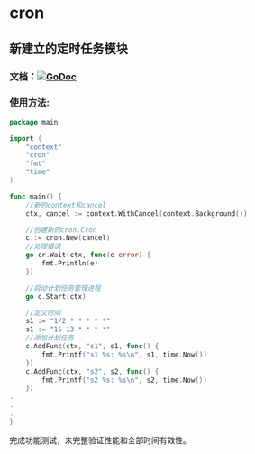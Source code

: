 # cron
## 新建立的定时任务模块
### 文档：[![GoDoc](https://godoc.org/github.com/qingtao/cron?status.svg)](https://godoc.org/github.com/qingtao/cron)
### 使用方法:
```go
package main

import (
	"context"
	"cron"
	"fmt"
	"time"
)

func main() {
    //新的context和cancel
	ctx, cancel := context.WithCancel(context.Background())

    //创建新的cron.Cron
	c := cron.New(cancel)
    //处理错误
    go cr.Wait(ctx, func(e error) {
		fmt.Println(e)
	})

    //启动计划任务管理进程
	go c.Start(ctx)

    //定义时间
	s1 := "1/2 * * * * *"
	s1 := "15 13 * * * *"
    //添加计划任务
	c.AddFunc(ctx, "s1", s1, func() {
		fmt.Printf("s1 %s: %s\n", s1, time.Now())
	})
	c.AddFunc(ctx, "s2", s2, func() {
		fmt.Printf("s2 %s: %s\n", s2, time.Now())
	})
.
.
.
}
```

完成功能测试，未完整验证性能和全部时间有效性。

